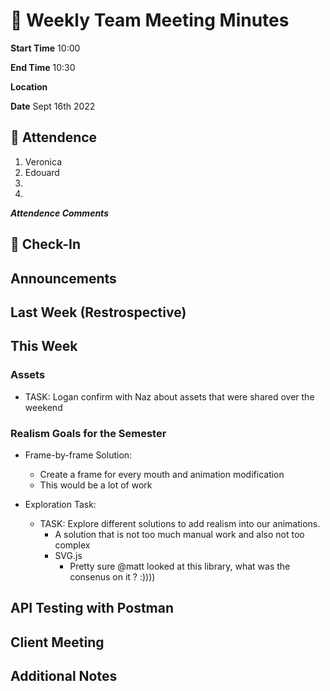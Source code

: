 # 🚀 Weekly Team Meeting Minutes

**Start Time** 10:00

**End Time** 10:30

**Location**

**Date** Sept 16th 2022

## 👋 Attendence

1. Veronica
2. Edouard
3. 
4. 

***Attendence Comments***

## 🧸 Check-In


## Announcements

## Last Week (Restrospective)

## This Week  

### Assets

- TASK: Logan confirm with Naz about assets that were shared over the weekend

### Realism Goals for the Semester

- Frame-by-frame Solution:
  - Create a frame for every mouth and animation modification
  - This would be a lot of work

- Exploration Task:
  - TASK: Explore different solutions to add realism into our animations.
    - A solution that is not too much manual work and also not too complex
    - SVG.js
      - Pretty sure @matt looked at this library, what was the consenus on it ?
:))))
## API Testing with Postman

## Client Meeting

## Additional Notes
